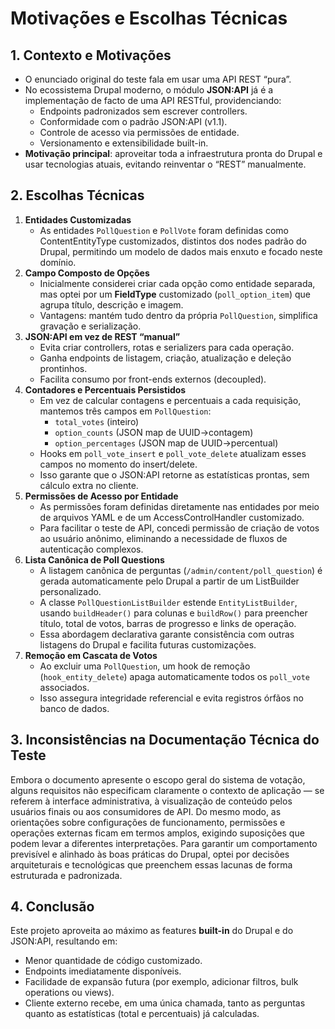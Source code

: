 # Motivações e Escolhas Técnicas

## 1. Contexto e Motivações
- O enunciado original do teste fala em usar uma API REST “pura”.  
- No ecossistema Drupal moderno, o módulo **JSON:API** já é a implementação de facto de uma API RESTful, providenciando:  
  - Endpoints padronizados sem escrever controllers.  
  - Conformidade com o padrão JSON:API (v1.1).  
  - Controle de acesso via permissões de entidade.  
  - Versionamento e extensibilidade built-in.  
- **Motivação principal**: aproveitar toda a infraestrutura pronta do Drupal e usar tecnologias atuais, evitando reinventar o “REST” manualmente.

## 2. Escolhas Técnicas
1. **Entidades Customizadas**  
   - As entidades `PollQuestion` e `PollVote` foram definidas como ContentEntityType customizados, distintos dos nodes padrão do Drupal, permitindo um modelo de dados mais enxuto e focado neste domínio.  
2. **Campo Composto de Opções**  
   - Inicialmente considerei criar cada opção como entidade separada, mas optei por um **FieldType** customizado (`poll_option_item`) que agrupa título, descrição e imagem.  
   - Vantagens: mantém tudo dentro da própria `PollQuestion`, simplifica gravação e serialização.  
3. **JSON:API em vez de REST “manual”**  
   - Evita criar controllers, rotas e serializers para cada operação.  
   - Ganha endpoints de listagem, criação, atualização e deleção prontinhos.  
   - Facilita consumo por front-ends externos (decoupled).  
4. **Contadores e Percentuais Persistidos**  
   - Em vez de calcular contagens e percentuais a cada requisição, mantemos três campos em `PollQuestion`:  
     - `total_votes` (inteiro)  
     - `option_counts` (JSON map de UUID→contagem)  
     - `option_percentages` (JSON map de UUID→percentual)  
   - Hooks em `poll_vote_insert` e `poll_vote_delete` atualizam esses campos no momento do insert/delete.  
   - Isso garante que o JSON:API retorne as estatísticas prontas, sem cálculo extra no cliente.  
5. **Permissões de Acesso por Entidade**
   - As permissões foram definidas diretamente nas entidades por meio de arquivos YAML e de um AccessControlHandler customizado.
   - Para facilitar o teste de API, concedi permissão de criação de votos ao usuário anônimo, eliminando a necessidade de fluxos de autenticação complexos.
6. **Lista Canônica de Poll Questions**
   - A listagem canônica de perguntas (`/admin/content/poll_question`) é gerada automaticamente pelo Drupal a partir de um ListBuilder personalizado.
   - A classe `PollQuestionListBuilder` estende `EntityListBuilder`, usando `buildHeader()` para colunas e `buildRow()` para preencher título, total de votos, barras de progresso e links de operação.
   - Essa abordagem declarativa garante consistência com outras listagens do Drupal e facilita futuras customizações.
7. **Remoção em Cascata de Votos**
   - Ao excluir uma `PollQuestion`, um hook de remoção (`hook_entity_delete`) apaga automaticamente todos os `poll_vote` associados.
   - Isso assegura integridade referencial e evita registros órfãos no banco de dados.

## 3. Inconsistências na Documentação Técnica do Teste
Embora o documento apresente o escopo geral do sistema de votação, alguns requisitos não especificam claramente o contexto de aplicação — se referem à interface administrativa, à visualização de conteúdo pelos usuários finais ou aos consumidores de API. Do mesmo modo, as orientações sobre configurações de funcionamento, permissões e operações externas ficam em termos amplos, exigindo suposições que podem levar a diferentes interpretações. Para garantir um comportamento previsível e alinhado às boas práticas do Drupal, optei por decisões arquiteturais e tecnológicas que preenchem essas lacunas de forma estruturada e padronizada.

## 4. Conclusão
Este projeto aproveita ao máximo as features **built-in** do Drupal e do JSON:API, resultando em:
- Menor quantidade de código customizado.  
- Endpoints imediatamente disponíveis.
- Facilidade de expansão futura (por exemplo, adicionar filtros, bulk operations ou views).  
- Cliente externo recebe, em uma única chamada, tanto as perguntas quanto as estatísticas (total e percentuais) já calculadas.  